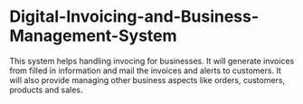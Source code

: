 # Digital-Invoicing-and-Business-Management-System

This system helps handling invocing for businesses.
It will generate invoices from filled in information and mail the invoices and alerts to customers.
It will also provide managing other business aspects like orders, customers, products and sales.
